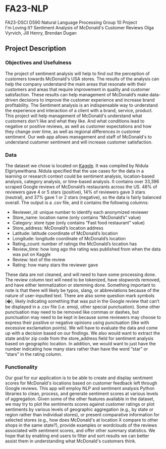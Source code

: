 # FA23-NLP
FA23-DSCI D590 Natural Language Processing Group 10 Project  
I'm Loving It? Sentiment Analysis of McDonald's Customer Reviews
Olga Vyrvich, Jill Henry, Brendan Dugan

## Project Description
### Objectives and Usefulness
The project of sentiment analysis will help to find out the perception of customers towards McDonald's USA stores. The results of the analysis can help the company understand the main areas that resonate with their customers and areas that require improvement in quality and customer satisfaction. These results can help management of McDonald’s make data-driven decisions to improve the customer experience and increase brand profitability. The Sentiment analysis is an indispensable way to understand the experience and interaction of a client with a brand, service, product. This project will help management of McDonald's understand what customers don't like and what they like. And what conditions lead to negative or positive reviews, as well as customer expectations and how they change over time, as well as regional differences in customer sentiment. Our web app allows management and staff of McDonald's to understand customer sentiment and will increase customer satisfaction.  

### Data
The dataset we chose is located on [Kaggle](https://www.kaggle.com/datasets/nelgiriyewithana/mcdonalds-store-reviews). It was compiled by Nidula Elgiriyewithana. Nidula specified that the use cases for the data in a learning or research context could be sentiment analysis, location-based analysis, category analysis, or time-based analysis. It contains over 33,396 scraped Google reviews of McDonald’s restaurants across the US. 48% of reviewers gave 4 or 5 stars (positive), 14% of reviewers gave 3 stars (neutral), and 37% gave 1 or 2 stars (negative), so the data is fairly balanced overall. The output is a .csv file, and it contains the following columns:  
 - Reviewer_id: unique number to identify each anonymized reviewer
 - Store_name: location name (only contains “McDonald’s” value)
 - Category: store type (only contains “Fast food restaurant” value)
 - Store_address: McDonald’s location address
 - Latitude: latitude coordinate of McDonald’s location
 - Longitude: longitude coordinate of McDonald’s location
 - Rating_count: number of ratings the McDonald’s location has
 - Review_time: how long ago the rating was published from when the data was put on Kaggle
 - Review: text of the review
 - Rating: how many stars the reviewer gave

These data are not cleaned, and will need to have some processing done. The review column text will need to be tokenized, have stopwords removed, and have either lemmatization or stemming done. Something important to note is that there will likely be typos, slang, or abbreviations because of the nature of user-inputted text. There are also some question mark symbols (�), likely indicating something that was put in the Google review that can’t be displayed in a .csv file (i.e. emoji, other special punctuation). Some other punctuation may need to be removed like commas or dashes, but punctuation may need to be kept in because some reviewers may choose to express their positive or negative opinions using punctuation (like with excessive exclamation points). We will have to evaluate the data and come up with a decision based on our findings. We also would want to extract the state and/or zip code from the store_address field for sentiment analysis based on geographic location. In addition, we would want to just have the number indicating how many stars rather than have the word “star” or “stars” in the rating column.

### Functionality
Our goal for our application is to be able to create and display sentiment scores for McDonald's locations based on customer feedback left through Google reviews. This app will employ NLP and sentiment analysis Python libraries to clean, process, and generate sentiment scores at various levels of aggregation. Given some of the other features available in the dataset, we may try to plot the sentiments scores against customer ratings or plot sentiments by various levels of geographic aggregation (e.g., by state or region rather than individual stores), or present comparative information for selected stores (e.g., how does McDonald's at location X compare to other shops in the same state?), provide examples or wordclouds of the reviews associated with sentiment scores, and offer other summary statistics. We hope that by enabling end users to filter and sort results we can better assist them in understanding what McDonald's customers think.

